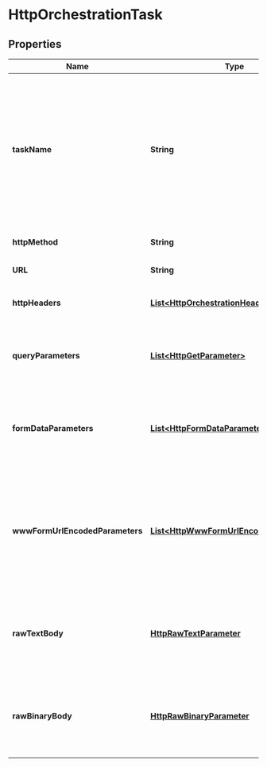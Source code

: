 
# HttpOrchestrationTask

## Properties
Name | Type | Description | Notes
------------ | ------------- | ------------- | -------------
**taskName** | **String** | An identifier for this task name, e.g. CreateCustomer or ScanForVirus; allows you to refer to this task from other tasks; if not supplied, it will default to a 0-based integer index of the task |  [optional]
**httpMethod** | **String** | HTTP Method, e.g. GET, PUT, POST, etc. |  [optional]
**URL** | **String** | HTTP URL to orchestrate |  [optional]
**httpHeaders** | [**List&lt;HttpOrchestrationHeader&gt;**](HttpOrchestrationHeader.md) | Optional; HTTP headers to apply to the request |  [optional]
**queryParameters** | [**List&lt;HttpGetParameter&gt;**](HttpGetParameter.md) | Optional; query parameters, these query parameters will be incorporated into the URL |  [optional]
**formDataParameters** | [**List&lt;HttpFormDataParameter&gt;**](HttpFormDataParameter.md) | Optional; FormData parameters, these parameters will be stored in the body in a multi-part encoding |  [optional]
**wwwFormUrlEncodedParameters** | [**List&lt;HttpWwwFormUrlEncodedParameter&gt;**](HttpWwwFormUrlEncodedParameter.md) | Optional; x-www-form-urlencoded paramereters, these parameters will be stored in the body as an application/x-www-form-urlencoded encoding |  [optional]
**rawTextBody** | [**HttpRawTextParameter**](HttpRawTextParameter.md) | Optional; sets the body of the request as raw text, cannot be used with other parameter types in the same request |  [optional]
**rawBinaryBody** | [**HttpRawBinaryParameter**](HttpRawBinaryParameter.md) | Optional; set the body of the request as binary, cannot be used with other parameter types in the same request |  [optional]



